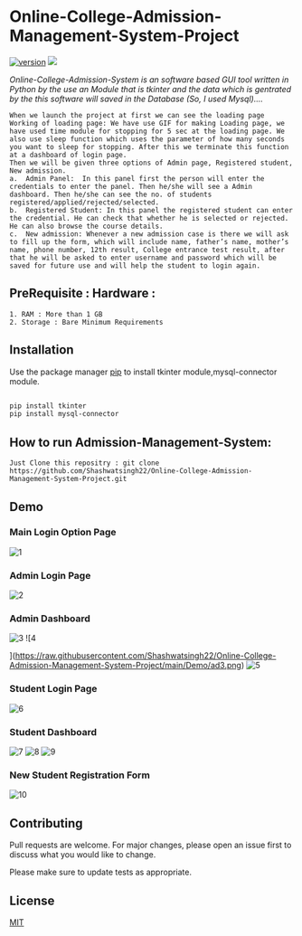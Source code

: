 # Online-College-Admission-Management-System-Project
[![version](https://img.shields.io/badge/version-1.0.1-blue.svg)](https://github.com/Shashwatsingh22/Online-College-Admission-Management-System-Project.git)
<img src="https://img.shields.io/badge/made%20with-python-yellowgreen" />

*Online-College-Admission-System is an software based GUI tool written in Python by the use an Module that is tkinter and the data which is gentrated by the this software will saved in the Database (So, I used Mysql)....* 

```
When we launch the project at first we can see the loading page 
Working of loading page: We have use GIF for making Loading page, we have used time module for stopping for 5 sec at the loading page. We also use sleep function which uses the parameter of how many seconds you want to sleep for stopping. After this we terminate this function at a dashboard of login page.
Then we will be given three options of Admin page, Registered student, New admission.
a.	Admin Panel:  In this panel first the person will enter the credentials to enter the panel. Then he/she will see a Admin dashboard. Then he/she can see the no. of students registered/applied/rejected/selected. 
b.	Registered Student: In this panel the registered student can enter the credential. He can check that whether he is selected or rejected. He can also browse the course details. 
c.	New admission: Whenever a new admission case is there we will ask to fill up the form, which will include name, father’s name, mother’s name, phone number, 12th result, College entrance test result, after that he will be asked to enter username and password which will be saved for future use and will help the student to login again.

```
## PreRequisite : Hardware :
```
1. RAM : More than 1 GB
2. Storage : Bare Minimum Requirements
```

## Installation

Use the package manager [pip](https://pip.pypa.io/en/stable/) to install tkinter module,mysql-connector module. 

```bash

pip install tkinter
pip install mysql-connector

```

## How to run Admission-Management-System: 
``` 
Just Clone this repositry : git clone https://github.com/Shashwatsingh22/Online-College-Admission-Management-System-Project.git

```
## Demo
### Main Login Option Page
![1](https://raw.githubusercontent.com/Shashwatsingh22/Online-College-Admission-Management-System-Project/main/Demo/1.png)
### Admin Login Page
![2](https://raw.githubusercontent.com/Shashwatsingh22/Online-College-Admission-Management-System-Project/main/Demo/ad1.png)
### Admin Dashboard
![3](https://raw.githubusercontent.com/Shashwatsingh22/Online-College-Admission-Management-System-Project/main/Demo/ad2.png)
![4



](https://raw.githubusercontent.com/Shashwatsingh22/Online-College-Admission-Management-System-Project/main/Demo/ad3.png)
![5](https://raw.githubusercontent.com/Shashwatsingh22/Online-College-Admission-Management-System-Project/main/Demo/ad4.png)
### Student Login Page
![6](https://raw.githubusercontent.com/Shashwatsingh22/Online-College-Admission-Management-System-Project/main/Demo/st1.png)
### Student Dashboard
![7](https://raw.githubusercontent.com/Shashwatsingh22/Online-College-Admission-Management-System-Project/main/Demo/st2.png)
![8](https://raw.githubusercontent.com/Shashwatsingh22/Online-College-Admission-Management-System-Project/main/Demo/st3.png)
![9](https://raw.githubusercontent.com/Shashwatsingh22/Online-College-Admission-Management-System-Project/main/Demo/st4.png)
### New Student Registration Form
![10](https://raw.githubusercontent.com/Shashwatsingh22/Online-College-Admission-Management-System-Project/main/Demo/5.png)




## Contributing
Pull requests are welcome. For major changes, please open an issue first to discuss what you would like to change.

Please make sure to update tests as appropriate.

## License
[MIT](https://choosealicense.com/licenses/mit/)

